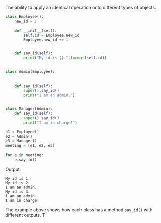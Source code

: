 The ability to apply an identical operation onto different types of objects.
```Python
class Employee():
	new_id = 1
	
	def __init__(self):
		self.id = Employee.new_id
		Employee.new_id += 1


	def say_id(self):
		print("My id is {}.".format(self.id))
	

class Admin(Employee):
	
	
	def say_id(self):
		super().say_id()
		print("I am an admin.")


class Manager(Admin):
	def say_id(self):
		super().say_id()
		print("I am in charge!")

e1 = Employee()
e2 = Admin()
e3 = Manager()
meeting = [e1, e2, e3]

for e in meeting:
	e.say_id()

```

Output:
```
My id is 1.
My id is 2.
I am an admin.
My id is 3.
I am an admin.
I am in charge!
```

The example above shows how each class has a method `say_id()` with different outputs. T